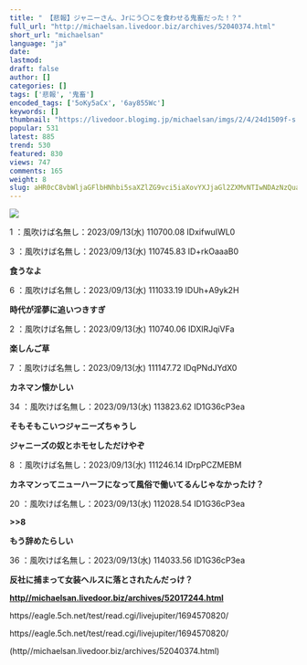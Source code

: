 ```yaml
---
title: " 【悲報】ジャニーさん、Jrにう〇こを食わせる鬼畜だった！？"
full_url: "http://michaelsan.livedoor.biz/archives/52040374.html"
short_url: "michaelsan"
language: "ja"
date: 
lastmod: 
draft: false
author: []
categories: []
tags: ['悲報', '鬼畜']
encoded_tags: ['5oKy5aCx', '6ay855Wc']
keywords: []
thumbnail: "https://livedoor.blogimg.jp/michaelsan/imgs/2/4/24d1509f-s.jpg"
popular: 531
latest: 885
trend: 530
featured: 830
views: 747
comments: 165
weight: 8
slug: aHR0cC8vbWljaGFlbHNhbi5saXZlZG9vci5iaXovYXJjaGl2ZXMvNTIwNDAzNzQuaHRtbA==
---
```


![](https://livedoor.blogimg.jp/michaelsan/imgs/2/4/24d1509f-s.jpg)

<div><p>1 ：風吹けば名無し：2023/09/13(水) 110700.08 IDxifwuIWL0</p><p>3 ：風吹けば名無し：2023/09/13(水) 110745.83 ID+rkOaaaB0</p><b><p>食うなよ </p></b><p>6 ：風吹けば名無し：2023/09/13(水) 111033.19 IDUh+A9yk2H</p><b><p>時代が淫夢に追いつきすぎ </p></b><p>2 ：風吹けば名無し：2023/09/13(水) 110740.06 IDXlRJqiVFa</p><b><p>楽しんご草</p></b><p>7 ：風吹けば名無し：2023/09/13(水) 111147.72 IDqPNdJYdX0</p><b><p>カネマン懐かしい</p></b><p>34 ：風吹けば名無し：2023/09/13(水) 113823.62 ID1G36cP3ea</p><p><p><b><p>そもそもこいつジャニーズちゃうし</p></b></p></p><p><p><b><p></p></b></p></p><b><p>ジャニーズの奴とホモセしただけやぞ </p></b><p>8 ：風吹けば名無し：2023/09/13(水) 111246.14 IDrpPCZMEBM</p><b><p>カネマンってニューハーフになって風俗で働いてるんじゃなかったけ？ </p></b><p>20 ：風吹けば名無し：2023/09/13(水) 112028.54 ID1G36cP3ea</p><p><b><p>>>8</p></b></p><p><b><p></p></b></p><b><p>もう辞めたらしい </p></b><p>36 ：風吹けば名無し：2023/09/13(水) 114033.56 ID1G36cP3ea</p><p><b><p>反社に捕まって女装ヘルスに落とされたんだっけ？</p></b></p><a title='' target='_blank' href='http//michaelsan.livedoor.biz/archives/52017244.html'><b><p>http//michaelsan.livedoor.biz/archives/52017244.html</p></b></a>https//eagle.5ch.net/test/read.cgi/livejupiter/1694570820/<br clear='all'> <p id='a6850dc6aefc0d5bbff2bea180d92d89'> </p> <p id='a6850dc6aefc0d5bbff2bea180d92d89'> </p> <p class='alistcloud-container-6795'></p> <p>https//eagle.5ch.net/test/read.cgi/livejupiter/1694570820/</p></div>

(http//michaelsan.livedoor.biz/archives/52040374.html)
